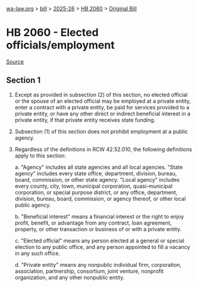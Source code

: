 [wa-law.org](/) > [bill](/bill/) > [2025-26](/bill/2025-26/) > [HB 2060](/bill/2025-26/hb/2060/) > [Original Bill](/bill/2025-26/hb/2060/1/)

# HB 2060 - Elected officials/employment

[Source](http://lawfilesext.leg.wa.gov/biennium/2025-26/Pdf/Bills/House%20Bills/2060.pdf)

## Section 1
1. Except as provided in subsection (2) of this section, no elected official or the spouse of an elected official may be employed at a private entity, enter a contract with a private entity, be paid for services provided to a private entity, or have any other direct or indirect beneficial interest in a private entity, if that private entity receives state funding.

2. Subsection (1) of this section does not prohibit employment at a public agency.

3. Regardless of the definitions in RCW 42.52.010, the following definitions apply to this section:

    a. "Agency" includes all state agencies and all local agencies. "State agency" includes every state office, department, division, bureau, board, commission, or other state agency. "Local agency" includes every county, city, town, municipal corporation, quasi-municipal corporation, or special purpose district, or any office, department, division, bureau, board, commission, or agency thereof, or other local public agency.

    b. "Beneficial interest" means a financial interest or the right to enjoy profit, benefit, or advantage from any contract, loan agreement, property, or other transaction or business of or with a private entity.

    c. "Elected official" means any person elected at a general or special election to any public office, and any person appointed to fill a vacancy in any such office.

    d. "Private entity" means any nonpublic individual firm, corporation, association, partnership, consortium, joint venture, nonprofit organization, and any other nonpublic entity.
